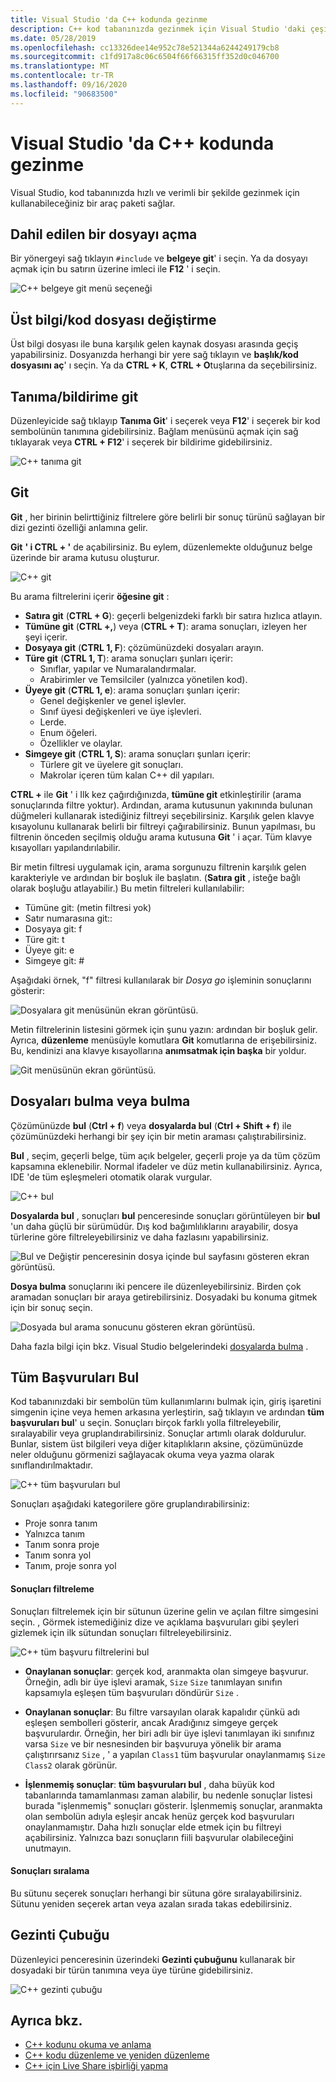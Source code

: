 ```yaml
---
title: Visual Studio 'da C++ kodunda gezinme
description: C++ kod tabanınızda gezinmek için Visual Studio 'daki çeşitli araçları kullanın.
ms.date: 05/28/2019
ms.openlocfilehash: cc13326dee14e952c78e521344a6244249179cb8
ms.sourcegitcommit: c1fd917a8c06c6504f66f66315ff352d0c046700
ms.translationtype: MT
ms.contentlocale: tr-TR
ms.lasthandoff: 09/16/2020
ms.locfileid: "90683500"
---
```

# <a name="navigate-c-code-in-visual-studio"></a>Visual Studio 'da C++ kodunda gezinme

Visual Studio, kod tabanınızda hızlı ve verimli bir şekilde gezinmek için kullanabileceğiniz bir araç paketi sağlar.

## <a name="open-an-included-file"></a>Dahil edilen bir dosyayı açma

Bir yönergeyi sağ tıklayın `#include` ve **belgeye git**' i seçin. Ya da dosyayı açmak için bu satırın üzerine imleci ile **F12** ' i seçin.

![C&#43;&#43; belgeye git menü seçeneği](../ide/media/go-to-document.png "Belgeye git")

## <a name="toggle-headercode-file"></a>Üst bilgi/kod dosyası değiştirme

Üst bilgi dosyası ile buna karşılık gelen kaynak dosyası arasında geçiş yapabilirsiniz. Dosyanızda herhangi bir yere sağ tıklayın ve **başlık/kod dosyasını aç**' ı seçin. Ya da **CTRL + K**, **CTRL + O**tuşlarına da seçebilirsiniz.

## <a name="go-to-definitiondeclaration"></a>Tanıma/bildirime git

Düzenleyicide sağ tıklayıp **Tanıma Git**' i seçerek veya **F12**' i seçerek bir kod sembolünün tanımına gidebilirsiniz. Bağlam menüsünü açmak için sağ tıklayarak veya **CTRL + F12**' i seçerek bir bildirime gidebilirsiniz.

![C&#43;&#43; tanıma git](../ide/media/go-to-def.png "Tanıma Git")

## <a name="go-to"></a>Git

**Git** , her birinin belirttiğiniz filtrelere göre belirli bir sonuç türünü sağlayan bir dizi gezinti özelliği anlamına gelir.

**Git** **' i CTRL + '** de açabilirsiniz. Bu eylem, düzenlemekte olduğunuz belge üzerinde bir arama kutusu oluşturur.

![C&#43;&#43; git](../ide/media/go-to-cpp.png "Git")

Bu arama filtrelerini içerir **öğesine git** :

- **Satıra git** (**CTRL + G**): geçerli belgenizdeki farklı bir satıra hızlıca atlayın.
- **Tümüne git** (**CTRL +,**) veya (**CTRL + T**): arama sonuçları, izleyen her şeyi içerir.
- **Dosyaya git** (**CTRL 1, F**): çözümünüzdeki dosyaları arayın.
- **Türe git** (**CTRL 1, T**): arama sonuçları şunları içerir:
  - Sınıflar, yapılar ve Numaralandırmalar.
  - Arabirimler ve Temsilciler (yalnızca yönetilen kod).
- **Üyeye git** (**CTRL 1, e**): arama sonuçları şunları içerir:
  - Genel değişkenler ve genel işlevler.
  - Sınıf üyesi değişkenleri ve üye işlevleri.
  - Lerde.
  - Enum öğeleri.
  - Özellikler ve olaylar.
- **Simgeye git** (**CTRL 1, S**): arama sonuçları şunları içerir:
  - Türlere git ve üyelere git sonuçları.
  - Makrolar içeren tüm kalan C++ dil yapıları.

**CTRL +** ile **Git** ' i Ilk kez çağırdığınızda, **tümüne git** etkinleştirilir (arama sonuçlarında filtre yoktur). Ardından, arama kutusunun yakınında bulunan düğmeleri kullanarak istediğiniz filtreyi seçebilirsiniz. Karşılık gelen klavye kısayolunu kullanarak belirli bir filtreyi çağırabilirsiniz. Bunun yapılması, bu filtrenin önceden seçilmiş olduğu arama kutusuna **Git** ' i açar. Tüm klavye kısayolları yapılandırılabilir.

Bir metin filtresi uygulamak için, arama sorgunuzu filtrenin karşılık gelen karakteriyle ve ardından bir boşluk ile başlatın. (**Satıra git** , isteğe bağlı olarak boşluğu atlayabilir.) Bu metin filtreleri kullanılabilir:

- Tümüne git: (metin filtresi yok)
- Satır numarasına git::
- Dosyaya git: f
- Türe git: t
- Üyeye git: e
- Simgeye git: #

Aşağıdaki örnek, "f" filtresi kullanılarak bir *Dosya go* işleminin sonuçlarını gösterir:

![Dosyalara git menüsünün ekran görüntüsü.](../ide/media/vs2017-go-to-results.png "Menüye git")

Metin filtrelerinin listesini görmek için şunu yazın: ardından bir boşluk gelir. Ayrıca, **düzenleme** menüsüyle komutlara **Git** komutlarına de erişebilirsiniz. Bu, kendinizi ana klavye kısayollarına **anımsatmak için başka** bir yoldur.

![Git menüsünün ekran görüntüsü.](../ide/media/go-to-menu-cpp.png "Menüye git")

## <a name="find-or-find-in-files"></a>Dosyaları bulma veya bulma

Çözümünüzde **bul** (**Ctrl + f**) veya **dosyalarda bul** (**Ctrl + Shift + f**) ile çözümünüzdeki herhangi bir şey için bir metin araması çalıştırabilirsiniz.

**Bul** , seçim, geçerli belge, tüm açık belgeler, geçerli proje ya da tüm çözüm kapsamına eklenebilir. Normal ifadeler ve düz metin kullanabilirsiniz. Ayrıca, IDE 'de tüm eşleşmeleri otomatik olarak vurgular.

![C&#43;&#43; bul](../ide/media/find-cpp.png "Bul")

**Dosyalarda bul** , sonuçları **bul** penceresinde sonuçları görüntüleyen bir **bul** 'un daha güçlü bir sürümüdür. Dış kod bağımlılıklarını arayabilir, dosya türlerine göre filtreleyebilirsiniz ve daha fazlasını yapabilirsiniz.

![Bul ve Değiştir penceresinin dosya içinde bul sayfasını gösteren ekran görüntüsü.](../ide/media/find-in-files-cpp.png "Dosyalarda Bul")

**Dosya bulma** sonuçlarını iki pencere ile düzenleyebilirsiniz. Birden çok aramadan sonuçları bir araya getirebilirsiniz. Dosyadaki bu konuma gitmek için bir sonuç seçin.

![Dosyada bul arama sonucunu gösteren ekran görüntüsü.](../ide/media/vs2017-find-in-files-results.png "Dosyalarda Bul")

Daha fazla bilgi için bkz. Visual Studio belgelerindeki [dosyalarda bulma](/visualstudio/ide/find-in-files) .

## <a name="find-all-references"></a>Tüm Başvuruları Bul

Kod tabanınızdaki bir sembolün tüm kullanımlarını bulmak için, giriş işaretini simgenin içine veya hemen arkasına yerleştirin, sağ tıklayın ve ardından **tüm başvuruları bul**' u seçin. Sonuçları birçok farklı yolla filtreleyebilir, sıralayabilir veya gruplandırabilirsiniz. Sonuçlar artımlı olarak doldurulur. Bunlar, sistem üst bilgileri veya diğer kitaplıkların aksine, çözümünüzde neler olduğunu görmenizi sağlayacak okuma veya yazma olarak sınıflandırılmaktadır.

![C&#43;&#43; tüm başvuruları bul](../ide/media/find-all-references-results-cpp.png "Tüm başvuruları bul")

Sonuçları aşağıdaki kategorilere göre gruplandırabilirsiniz:

- Proje sonra tanım
- Yalnızca tanım
- Tanım sonra proje
- Tanım sonra yol
- Tanım, proje sonra yol

#### <a name="filter-results"></a>Sonuçları filtreleme

Sonuçları filtrelemek için bir sütunun üzerine gelin ve açılan filtre simgesini seçin. , Görmek istemediğiniz dize ve açıklama başvuruları gibi şeyleri gizlemek için ilk sütundan sonuçları filtreleyebilirsiniz.

![C&#43;&#43; tüm başvuru filtrelerini bul](../ide/media/find-all-references-filters-cpp.png "Tüm başvuru filtrelerini bul")

- **Onaylanan sonuçlar**: gerçek kod, aranmakta olan simgeye başvurur. Örneğin, adlı bir üye işlevi aramak, `Size` `Size` tanımlayan sınıfın kapsamıyla eşleşen tüm başvuruları döndürür `Size` .

- **Onaylanan sonuçlar**: Bu filtre varsayılan olarak kapalıdır çünkü adı eşleşen sembolleri gösterir, ancak Aradığınız simgeye gerçek başvurulardır. Örneğin, her biri adlı bir üye işlevi tanımlayan iki sınıfınız varsa `Size` ve bir nesnesinden bir başvuruya yönelik bir arama çalıştırırsanız `Size` , ' a yapılan `Class1` tüm başvurular onaylanmamış `Size` `Class2` olarak görünür.

- **İşlenmemiş sonuçlar**: **tüm başvuruları bul** , daha büyük kod tabanlarında tamamlanması zaman alabilir, bu nedenle sonuçlar listesi burada "işlenmemiş" sonuçları gösterir. İşlenmemiş sonuçlar, aranmakta olan sembolün adıyla eşleşir ancak henüz gerçek kod başvuruları onaylanmamıştır. Daha hızlı sonuçlar elde etmek için bu filtreyi açabilirsiniz. Yalnızca bazı sonuçların fiili başvurular olabileceğini unutmayın.

#### <a name="sort-results"></a>Sonuçları sıralama

Bu sütunu seçerek sonuçları herhangi bir sütuna göre sıralayabilirsiniz. Sütunu yeniden seçerek artan veya azalan sırada takas edebilirsiniz.

## <a name="navigation-bar"></a>Gezinti Çubuğu

Düzenleyici penceresinin üzerindeki **Gezinti çubuğunu** kullanarak bir dosyadaki bir türün tanımına veya üye türüne gidebilirsiniz.

![C&#43;&#43; gezinti çubuğu](../ide/media/navbar-cpp.png "Gezinti Çubuğu")

## <a name="see-also"></a>Ayrıca bkz.

- [C++ kodunu okuma ve anlama](read-and-understand-code-cpp.md)</br>
- [C++ kodu düzenleme ve yeniden düzenleme](read-and-understand-code-cpp.md)</br>
- [C++ için Live Share işbirliği yapma](live-share-cpp.md)
